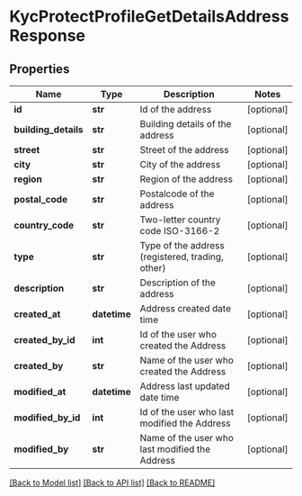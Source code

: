 # KycProtectProfileGetDetailsAddressResponse

## Properties
Name | Type | Description | Notes
------------ | ------------- | ------------- | -------------
**id** | **str** | Id of the address | [optional] 
**building_details** | **str** | Building details of the address | [optional] 
**street** | **str** | Street of the address | [optional] 
**city** | **str** | City of the address | [optional] 
**region** | **str** | Region of the address | [optional] 
**postal_code** | **str** | Postalcode of the address | [optional] 
**country_code** | **str** | Two-letter country code ISO-3166-2 | [optional] 
**type** | **str** | Type of the address (registered, trading, other) | [optional] 
**description** | **str** | Description of the address | [optional] 
**created_at** | **datetime** | Address created date time | [optional] 
**created_by_id** | **int** | Id of the user who created the Address | [optional] 
**created_by** | **str** | Name of the user who created the Address | [optional] 
**modified_at** | **datetime** | Address last updated date time | [optional] 
**modified_by_id** | **int** | Id of the user who last modified the Address | [optional] 
**modified_by** | **str** | Name of the user who last modified the Address | [optional] 

[[Back to Model list]](../README.md#documentation-for-models) [[Back to API list]](../README.md#documentation-for-api-endpoints) [[Back to README]](../README.md)

